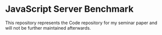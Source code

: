# JavaScript Server Benchmark

This repository represents the Code repository for my seminar paper and will not be further maintained afterwards.
